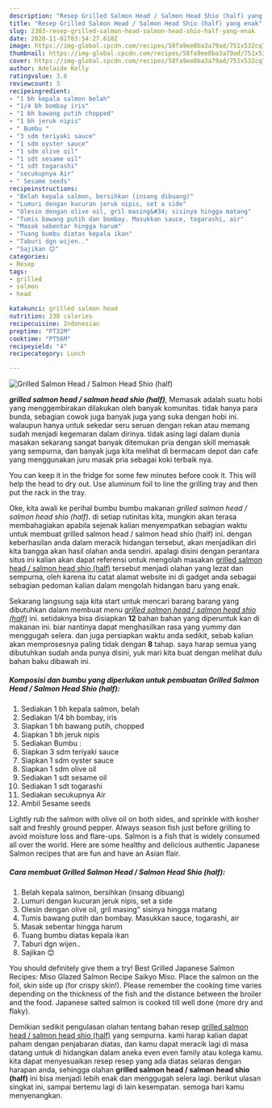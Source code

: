 ```yaml
---
description: "Resep Grilled Salmon Head / Salmon Head Shio (half) yang enak"
title: "Resep Grilled Salmon Head / Salmon Head Shio (half) yang enak"
slug: 2303-resep-grilled-salmon-head-salmon-head-shio-half-yang-enak
date: 2020-11-01T03:54:27.618Z
image: https://img-global.cpcdn.com/recipes/58fa9ee8ba3a79ad/751x532cq70/grilled-salmon-head-salmon-head-shio-half-foto-resep-utama.jpg
thumbnail: https://img-global.cpcdn.com/recipes/58fa9ee8ba3a79ad/751x532cq70/grilled-salmon-head-salmon-head-shio-half-foto-resep-utama.jpg
cover: https://img-global.cpcdn.com/recipes/58fa9ee8ba3a79ad/751x532cq70/grilled-salmon-head-salmon-head-shio-half-foto-resep-utama.jpg
author: Adelaide Kelly
ratingvalue: 3.6
reviewcount: 3
recipeingredient:
- "1 bh kepala salmon belah"
- "1/4 bh bombay iris"
- "1 bh bawang putih chopped"
- "1 bh jeruk nipis"
- " Bumbu "
- "3 sdm teriyaki sauce"
- "1 sdm oyster sauce"
- "1 sdm olive oil"
- "1 sdt sesame oil"
- "1 sdt togarashi"
- "secukupnya Air"
- " Sesame seeds"
recipeinstructions:
- "Belah kepala salmon, bersihkan (insang dibuang)"
- "Lumuri dengan kucuran jeruk nipis, set a side"
- "Olesin dengan olive oil, gril masing&#34; sisinya hingga matang"
- "Tumis bawang putih dan bombay. Masukkan sauce, togarashi, air"
- "Masak sebentar hingga harum"
- "Tuang bumbu diatas kepala ikan"
- "Taburi dgn wijen.."
- "Sajikan 😊"
categories:
- Resep
tags:
- grilled
- salmon
- head

katakunci: grilled salmon head 
nutrition: 238 calories
recipecuisine: Indonesian
preptime: "PT32M"
cooktime: "PT56M"
recipeyield: "4"
recipecategory: Lunch

---
```



![Grilled Salmon Head / Salmon Head Shio (half)](https://img-global.cpcdn.com/recipes/58fa9ee8ba3a79ad/751x532cq70/grilled-salmon-head-salmon-head-shio-half-foto-resep-utama.jpg)

<b><i>grilled salmon head / salmon head shio (half)</i></b>, Memasak adalah suatu hobi yang menggembirakan dilakukan oleh banyak komunitas. tidak hanya para bunda, sebagian cowok juga banyak juga yang suka dengan hobi ini. walaupun hanya untuk sekedar seru seruan dengan rekan atau memang sudah menjadi kegemaran dalam dirinya. tidak asing lagi dalam dunia masakan sekarang sangat banyak ditemukan pria dengan skill memasak yang sempurna, dan banyak juga kita melihat di bermacam depot dan cafe yang menggunakan juru masak pria sebagai koki terbaik nya.

You can keep it in the fridge for some few minutes before cook it. This will help the head to dry out. Use aluminum foil to line the grilling tray and then put the rack in the tray.

Oke, kita awali ke perihal bumbu bumbu makanan <i>grilled salmon head / salmon head shio (half)</i>. di setiap rutinitas kita, mungkin akan terasa membahagiakan apabila sejenak kalian menyempatkan sebagian waktu untuk membuat grilled salmon head / salmon head shio (half) ini. dengan keberhasilan anda dalam meracik hidangan tersebut, akan menjadikan diri kita bangga akan hasil olahan anda sendiri. apalagi disini dengan perantara situs ini kalian akan dapat referensi untuk mengolah masakan <u>grilled salmon head / salmon head shio (half)</u> tersebut menjadi olahan yang lezat dan sempurna, oleh karena itu catat alamat website ini di gadget anda sebagai sebagian pedoman kalian dalam mengolah hidangan baru yang enak.


Sekarang langsung saja kita start untuk mencari barang barang yang dibutuhkan dalam membuat menu <u><i>grilled salmon head / salmon head shio (half)</i></u> ini. setidaknya bisa disiapkan <b>12</b> bahan bahan yang diperuntuk kan di makanan ini. biar nantinya dapat menghasilkan rasa yang yummy dan menggugah selera. dan juga persiapkan waktu anda sedikit, sebab kalian akan memprosesnya paling tidak dengan <b>8</b> tahap. saya harap semua yang dibutuhkan sudah anda punya disini, yuk mari kita buat dengan melihat dulu bahan baku dibawah ini.

<!--inarticleads1-->

##### Komposisi dan bumbu yang diperlukan untuk pembuatan Grilled Salmon Head / Salmon Head Shio (half):

1. Sediakan 1 bh kepala salmon, belah
1. Sediakan 1/4 bh bombay, iris
1. Siapkan 1 bh bawang putih, chopped
1. Siapkan 1 bh jeruk nipis
1. Sediakan  Bumbu :
1. Siapkan 3 sdm teriyaki sauce
1. Siapkan 1 sdm oyster sauce
1. Siapkan 1 sdm olive oil
1. Sediakan 1 sdt sesame oil
1. Sediakan 1 sdt togarashi
1. Sediakan secukupnya Air
1. Ambil  Sesame seeds


Lightly rub the salmon with olive oil on both sides, and sprinkle with kosher salt and freshly ground pepper. Always season fish just before grilling to avoid moisture loss and flare-ups. Salmon is a fish that is widely consumed all over the world. Here are some healthy and delicious authentic Japanese Salmon recipes that are fun and have an Asian flair. 

<!--inarticleads2-->

##### Cara membuat Grilled Salmon Head / Salmon Head Shio (half):

1. Belah kepala salmon, bersihkan (insang dibuang)
1. Lumuri dengan kucuran jeruk nipis, set a side
1. Olesin dengan olive oil, gril masing&#34; sisinya hingga matang
1. Tumis bawang putih dan bombay. Masukkan sauce, togarashi, air
1. Masak sebentar hingga harum
1. Tuang bumbu diatas kepala ikan
1. Taburi dgn wijen..
1. Sajikan 😊


You should definitely give them a try! Best Grilled Japanese Salmon Recipes: Miso Glazed Salmon Recipe Saikyo Miso. Place the salmon on the foil, skin side up (for crispy skin!). Please remember the cooking time varies depending on the thickness of the fish and the distance between the broiler and the food. Japanese salted salmon is cooked till well done (more dry and flaky). 

Demikian sedikit pengulasan olahan tentang bahan resep <u>grilled salmon head / salmon head shio (half)</u> yang sempurna. kami harap kalian dapat paham dengan penjabaran diatas, dan kamu dapat meracik lagi di masa datang untuk di hidangkan dalam aneka even even family atau kolega kamu. kita dapat menyesuaikan resep resep yang ada diatas selaras dengan harapan anda, sehingga olahan <b>grilled salmon head / salmon head shio (half)</b> ini bisa menjadi lebih enak dan menggugah selera lagi. berikut ulasan singkat ini, sampai bertemu lagi di lain kesempatan. semoga hari kamu menyenangkan.
